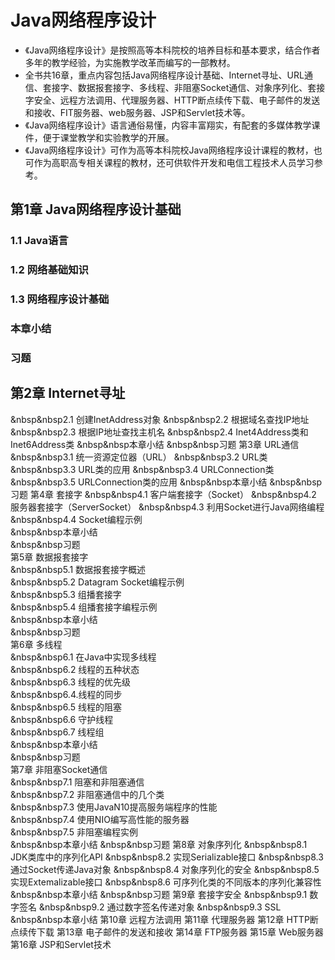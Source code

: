 # Java网络程序设计
* 《Java网络程序设计》是按照高等本科院校的培养目标和基本要求，结合作者多年的教学经验，为实施教学改革而编写的一部教材。
* 全书共16章，重点内容包括Java网络程序设计基础、Internet寻址、URL通信、套接字、数据报套接字、多线程、非阻塞Socket通信、对象序列化、套接字安全、远程方法调用、代理服务器、HTTP断点续传下载、电子邮件的发送和接收、FIT服务器、web服务器、JSP和Servlet技术等。
* 《Java网络程序设计》语言通俗易懂，内容丰富翔实，有配套的多媒体教学课件，便于课堂教学和实验教学的开展。
* 《Java网络程序设计》可作为高等本科院校Java网络程序设计课程的教材，也可作为高职高专相关课程的教材，还可供软件开发和电信工程技术人员学习参考。

## 第1章 Java网络程序设计基础
### 1.1 Java语言
### 1.2 网络基础知识
### 1.3 网络程序设计基础
### 本章小结
### 习题
## 第2章 Internet寻址
&nbsp&nbsp2.1 创建InetAddress对象
&nbsp&nbsp2.2 根据域名查找IP地址
&nbsp&nbsp2.3 根据IP地址查找主机名
&nbsp&nbsp2.4 Inet4Address类和Inet6Address类
&nbsp&nbsp本章小结
&nbsp&nbsp习题
第3章 URL通信
&nbsp&nbsp3.1 统一资源定位器（URL）
&nbsp&nbsp3.2 URL类
&nbsp&nbsp3.3 URL类的应用
&nbsp&nbsp3.4 URLConnection类
&nbsp&nbsp3.5 URLConnection类的应用
&nbsp&nbsp本章小结
&nbsp&nbsp习题
第4章 套接字
&nbsp&nbsp4.1 客户端套接字（Socket）
&nbsp&nbsp4.2 服务器套接字（ServerSocket）
&nbsp&nbsp4.3 利用Socket进行Java网络编程
&nbsp&nbsp4.4 Socket编程示例<br />
&nbsp&nbsp本章小结<br />
&nbsp&nbsp习题<br />
第5章 数据报套接字<br />
&nbsp&nbsp5.1 数据报套接字概述<br />
&nbsp&nbsp5.2 Datagram Socket编程示例<br />
&nbsp&nbsp5.3 组播套接字<br />
&nbsp&nbsp5.4 组播套接字编程示例<br />
&nbsp&nbsp本章小结<br />
&nbsp&nbsp习题<br />
第6章 多线程<br />
&nbsp&nbsp6.1 在Java中实现多线程<br />
&nbsp&nbsp6.2 线程的五种状态<br />
&nbsp&nbsp6.3 线程的优先级<br />
&nbsp&nbsp6.4.线程的同步<br />
&nbsp&nbsp6.5 线程的阻塞<br />
&nbsp&nbsp6.6 守护线程<br />
&nbsp&nbsp6.7 线程组<br />
&nbsp&nbsp本章小结<br />
&nbsp&nbsp习题<br />
第7章 非阻塞Socket通信<br />
&nbsp&nbsp7.1 阻塞和非阻塞通信<br />
&nbsp&nbsp7.2 非阻塞通信中的几个类<br />
&nbsp&nbsp7.3 使用JavaN10提高服务端程序的性能<br />
&nbsp&nbsp7.4 使用NIO编写高性能的服务器<br />
&nbsp&nbsp7.5 非阻塞编程实例<br />
&nbsp&nbsp本章小结
&nbsp&nbsp习题
第8章 对象序列化
&nbsp&nbsp8.1 JDK类库中的序列化API
&nbsp&nbsp8.2 实现Serializable接口
&nbsp&nbsp8.3 通过Socket传递Java对象
&nbsp&nbsp8.4 对象序列化的安全
&nbsp&nbsp8.5 实现Extemalizable接口
&nbsp&nbsp8.6 可序列化类的不同版本的序列化兼容性
&nbsp&nbsp本章小结
&nbsp&nbsp习题
第9章 套接字安全
&nbsp&nbsp9.1 数字签名
&nbsp&nbsp9.2 通过数字签名传递对象
&nbsp&nbsp9.3 SSL
&nbsp&nbsp本章小结
第10章 远程方法调用
第11章 代理服务器
第12章 HTTP断点续传下载
第13章 电子邮件的发送和接收
第14章 FTP服务器
第15章 Web服务器
第16章 JSP和Servlet技术

